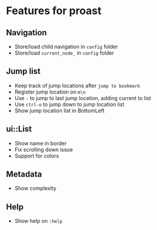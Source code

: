 Features for proast
===================

## Navigation

* Store/load child navigation in `config` folder
* Store/load `current_node_` in `config` folder

## Jump list

* Keep track of jump locations after `jump to bookmark`
* Register jump location on `m\n`
* Use `-` to jump to last jump location, adding current to list
* Use `ctrl-o` to jump down to jump location list
* Show jump location list in BottomLeft

## ui::List

* Show name in border
* Fix scrolling down issue
* Support for colors

## Metadata

* Show complexity

## Help

* Show help on `:help`
